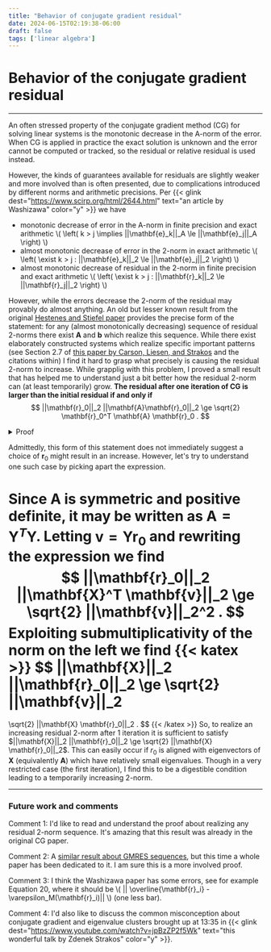 ```yaml
---
title: "Behavior of conjugate gradient residual"
date: 2024-06-15T02:19:38-06:00
draft: false
tags: ['linear algebra']
---
```


# Behavior of the conjugate gradient residual

---

An often stressed property of the conjugate gradient method (CG) for solving linear systems is the monotonic decrease in the A-norm of the error.
When CG is applied in practice the exact solution is unknown and the error cannot be computed or tracked, so the residual or relative residual is used instead.

However, the kinds of guarantees available for residuals are slightly weaker and more involved than is often presented, due to complications introduced by different norms and arithmetic precisions.
Per {{< glink dest="https://www.scirp.org/html/2644.html" text="an article by Washizawa" color="y" >}} we have

- monotonic decrease of error in the A-norm in finite precision and exact arithmetic
  \\( \left( k > j \implies ||\mathbf{e}_k||_A \le ||\mathbf{e}_j||_A  \right) \\)
- almost monotonic decrease of error in the 2-norm in exact arithmetic
  \\( \left( \exist k > j : ||\mathbf{e}_k||_2 \le ||\mathbf{e}_j||_2  \right) \\)
- almost monotonic decrease of residual in the 2-norm in finite precision and exact arithmetic
  \\( \left( \exist k > j : ||\mathbf{r}_k||_2 \le ||\mathbf{r}_j||_2  \right) \\)

However, while the errors decrease the 2-norm of the residual may provably do almost anything.
An old but lesser known result from the original [Hestenes and Stiefel paper](https://nvlpubs.nist.gov/nistpubs/jres/049/6/V49.N06.A08.pdf) provides the precise form of the statement: for any (almost monotonically decreasing) sequence of residual 2-norms there exist $\mathbf{A}$ and $\mathbf{b}$ which realize this sequence.
While there exist elaborately constructed systems which realize specific important patterns (see Section 2.7 of [this paper by Carson, Liesen, and Strakos](https://arxiv.org/pdf/2211.00953v3) and the citations within) I find it hard to grasp what precisely is causing the residual 2-norm to increase.
While grapplig with this problem, I proved a small result that has helped me to understand just a bit better how the residual 2-norm can (at least temporarily) grow.
**The residual after one iteration of CG is larger than the initial residual if and only if**
$$
  ||\mathbf{r}_0||_2 ||\mathbf{A}\mathbf{r}_0||_2
  \ge
  \sqrt{2} \mathbf{r}_0^T \mathbf{A} \mathbf{r}_0 .
$$

<details>
  <summary>Proof</summary>
  Using the standard conjugate gradient iteration pseudocode (from Trefethen and Bau, for example) the residual after 0 and 1 iterations of CG are
  $$
    \mathbf{r}_0 = \mathbf{A}\mathbf{x}_0 - \mathbf{b}, \quad\quad
    \mathbf{r}_1 = \mathbf{r}_0 -
      \frac{\mathbf{r}_0^T\mathbf{r}_0}{\mathbf{r}_0^T \mathbf{A} \mathbf{r}_0}
      \mathbf{A} \mathbf{r}_0 .
  $$
  Satisfying \\( ||\mathbf{r}_1||_2 \ge ||\mathbf{r}_0||_2 \\) is equivalent to
  $$
    \left( \mathbf{r}_0 -
      \frac{\mathbf{r}_0^T\mathbf{r}_0}{\mathbf{r}_0^T \mathbf{A} \mathbf{r}_0}
      \mathbf{A} \mathbf{r}_0 \right)^T
    \left( \mathbf{r}_0 -
      \frac{\mathbf{r}_0^T\mathbf{r}_0}{\mathbf{r}_0^T \mathbf{A} \mathbf{r}_0}
      \mathbf{A} \mathbf{r}_0 \right)
    \ge
    \mathbf{r}_0^T \mathbf{r}_0
  $$
  or in a more simplified form in terms of normed quantities
  $$
    \frac{||\mathbf{r}_0||_2^4}{\left(\mathbf{r}_0^T \mathbf{A} \mathbf{r}_0\right)^2}
    ||\mathbf{A}\mathbf{r}_0||_2^2 - 2 ||\mathbf{r}_0||_2^2 \ge 0 .
  $$
  Further simplification yields the equivalent statement
  $$
    ||\mathbf{r}_0||_2 ||\mathbf{A}\mathbf{r}_0||_2
    \ge
    \sqrt{2} \mathbf{r}_0^T \mathbf{A} \mathbf{r}_0.
  $$
</details>

Admittedly, this form of this statement does not immediately suggest a choice of $\mathbf{r}_0$ might result in an increase.
However, let's try to understand one such case by picking apart the expression.

Since $\mathbf{A}$ is symmetric and positive definite, it may be written as $\mathbf{A} = \mathbf{Y}^T \mathbf{Y}$.
Letting $\mathbf{v} = \mathbf{Y} \mathbf{r}_0$ and rewriting the expression we find
$$
  ||\mathbf{r}_0||_2 ||\mathbf{X}^T \mathbf{v}||_2
  \ge
  \sqrt{2} ||\mathbf{v}||_2^2 .
$$
Exploiting submultiplicativity of the norm on the left we find
{{< katex >}}
$$
  ||\mathbf{X}||_2 ||\mathbf{r}_0||_2
  \ge
  \sqrt{2} ||\mathbf{v}||_2
  =
  \sqrt{2} ||\mathbf{X} \mathbf{r}_0||_2 .
$$
{{< /katex >}}
So, to realize an increasing residual 2-norm after 1 iteration it is sufficient to satisfy
$||\mathbf{X}||_2 ||\mathbf{r}_0||_2 \ge \sqrt{2} ||\mathbf{X} \mathbf{r}_0||_2$.
This can easily occur if $r_0$ is aligned with eigenvectors of $\mathbf{X}$ (equivalently $\mathbf{A}$) which have relatively small eigenvalues.
Though in a very restricted case (the first iteration), I find this to be a digestible condition leading to a temporarily increasing 2-norm.

---

### Future work and comments

Comment 1: I'd like to read and understand the proof about realizing any residual 2-norm sequence.
It's amazing that this result was already in the original CG paper.

Comment 2: A [similar result about GMRES sequences](https://epubs.siam.org/doi/abs/10.1137/S0895479894275030), but this time a whole paper has been dedicated to it.
I am sure this is a more involved proof.

Comment 3: I think the Washizawa paper has some errors, see for example Equation 20, where it should be \\( || \overline{\mathbf{r}_i} - \\varepsilon_M(\mathbf{r}_i)|| \\) (one less bar).

Comment 4: I'd also like to discuss the common misconception about conjugate gradient and eigenvalue clusters brought up at 13:35 in {{< glink dest="https://www.youtube.com/watch?v=jpBzZP2f5Wk" text="this wonderful talk by Zdenek Strakos" color="y" >}}.

